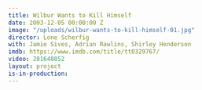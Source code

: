 ```yaml
---
title: Wilbur Wants to Kill Himself
date: 2003-12-05 00:00:00 Z
image: "/uploads/wilbur-wants-to-kill-himself-01.jpg"
director: Lone Scherfig
with: Jamie Sives, Adrian Rawlins, Shirley Henderson
imdb: https://www.imdb.com/title/tt0329767/
video: 281648852
layout: project
is-in-production: 
---
```


